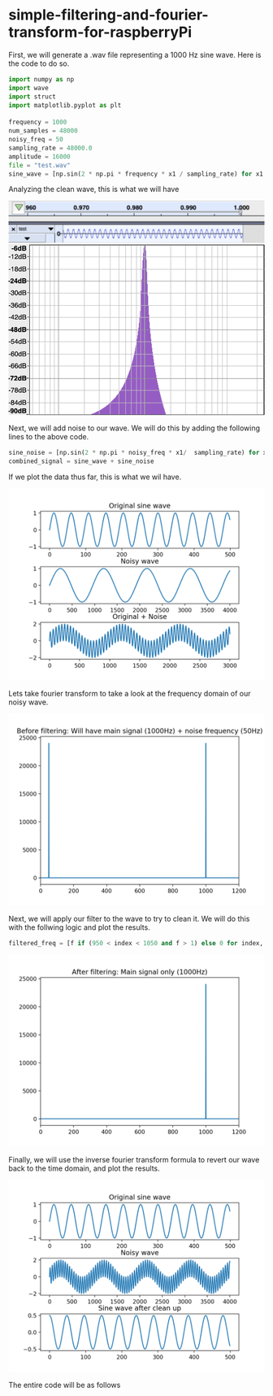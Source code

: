 # simple-filtering-and-fourier-transform-for-raspberryPi


First, we will generate a .wav file representing a 1000 Hz sine wave. Here is the code to do so.

```python
import numpy as np
import wave
import struct
import matplotlib.pyplot as plt

frequency = 1000
num_samples = 48000
noisy_freq = 50
sampling_rate = 48000.0
amplitude = 16000
file = "test.wav"
sine_wave = [np.sin(2 * np.pi * frequency * x1 / sampling_rate) for x1 in range(num_samples)]
```



Analyzing the clean wave, this is what we will have


![alt-text-1](sin.png "title-1") ![alt-text-2](frequency.png "title-2")


Next, we will add noise to our wave. We will do this by adding the following lines to the above code.

``` python
sine_noise = [np.sin(2 * np.pi * noisy_freq * x1/  sampling_rate) for x1 in range(num_samples)]
combined_signal = sine_wave + sine_noise
```
If we plot the data thus far, this is what we wil have.

![alt-text-1](Figure_1.png "title-1")

Lets take fourier transform to take a look at the frequency domain of our noisy wave.

![alt-text-1](Figure_2.png "title-1")

Next, we will apply our filter to the wave to try to clean it. We will do this with the follwing logic and plot the results.

```python
filtered_freq = [f if (950 < index < 1050 and f > 1) else 0 for index, f in enumerate(freq)]
```
![alt-text-1](Figure_3.png "title-1")

Finally, we will use the inverse fourier transform formula to revert our wave back to the time domain, and plot the results.

![alt-text-1](Figure_4.png "title-1")


The entire code will be as follows

```python
